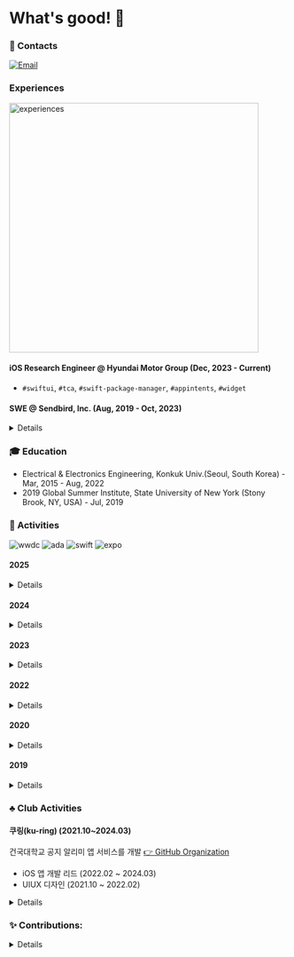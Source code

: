 # What's good! 👋

### 🤙 Contacts
[![Email](https://img.shields.io/badge/Email-168de2?style=for-the-badge&logo=mail.ru&logoColor=white)](mailto:chic0815@icloud.com)

### Experiences

<img width="450" alt="experiences" src="https://github.com/user-attachments/assets/0e9fabc7-e951-4c21-be93-0a01b3629803">


#### iOS Research Engineer @ Hyundai Motor Group (Dec, 2023 - Current)
- `#swiftui`, `#tca`, `#swift-package-manager`, `#appintents`, `#widget`

#### SWE @ Sendbird, Inc. (Aug, 2019 - Oct, 2023)
<details>
  
- [Tech Blog: How to build a VoIP app with iOS CallKit and Sendbird Calls](https://sendbird.com/developer/tutorials/make-local-calls-with-callkit-and-sendbird-calls)
  - `#callkit`, `#pushkit`, `#voip`, `#webrtc`
  - 원본: [sendbird/guidelines-ios](https://github.com/sendbird/guidelines-ios/tree/master/How%20to%20develop%20VoIP%20app%20with%20CallKit)
  - See Also: [Beginning-CallKit-SwiftUI](https://github.com/jaesung-0o0/Beginning-CallKit-SwiftUI) - `#callkit`, `#swiftui`
- [iOS UIKit 3.0 part 2: Live coding](https://www.youtube.com/watch?v=P1l2k4VMWCY)
  - `#uikit`, `#sendbirduikit`
- [iOS UIKit 3.0 part 1: Overview](https://www.youtube.com/watch?v=esn1v0f13Os)
  - `#uikit`, `#sendbirduikit`, `#mvvm`
</details>

### 🎓 Education
- Electrical & Electronics Engineering, Konkuk Univ.(Seoul, South Korea) - Mar, 2015 - Aug, 2022
- 2019 Global Summer Institute, State University of New York (Stony Brook, NY, USA) - Jul, 2019

### 🏅 Activities
![wwdc](https://img.shields.io/badge/Apple_WWDC_Winner-999999?style=for-the-badge&logo=apple&logoColor=white)
![ada](https://img.shields.io/badge/Apple_Developer_Academy_@_POSTECH-999999?style=for-the-badge&logo=apple&logoColor=white)
![swift](https://img.shields.io/badge/Swift_Mentorship_Program_(Swift.org)-fa7343?style=for-the-badge&logo=swift&logoColor=white)
![expo](https://img.shields.io/badge/2019_Software_Education_Festival_@_Yeosu_Expo_(한국과학창의재단_KOFAC)-000020?style=for-the-badge&logo=expo&logoColor=white)

#### 2025

<details>

  - **Organizer**, KWDC(Koreawide Developer Conference) 
  - **Organizer**, Winners' Day (Korean Swift Students Event with WWDC Scholars & Swift Student Challenge Winners) [🔗](https://www.instagram.com/p/DEc_nTHTQXY/?utm_source=ig_web_copy_link&igsh=MzRlODBiNWFlZA==)
  
</details>
  
#### 2024

<details>

  - **Speaker**, kprintf Conference, GDSC Konkuk [🔗](https://festa.io/events/4948)
  - **Speaker**, Lunch Session - Vehicle and App Intents-based Features, Apple Developer Academy @ POSTECH
  - **Organizer**, KWDC(Koreawide Developer Conference) 2024 (Speakers & Sessions Supports)
      
</details>

#### 2023
<details>

  - **Organizer**, Winners' Night, [Korean WWDC Scholars & Swift Student Challenge Winners](https://github.com/wwdc-kr) [🔗](https://www.instagram.com/p/C1MRxp3P6k2/?igsh=MzRlODBiNWFlZA==)
  - **Teacher**, FastCampus [🔗](https://fastcampus.co.kr/dev_online_ios)
  - **Teacher**, 이도 <제3의어른 - 앱개발자>, 세종시립도서관(Sejong Library) [🔗](https://www.instagram.com/p/CypkWKHvVYZ/?img_index=1)
  - **Mentor**, Swift Mentorship Program 2023, Swift.org [🔗](https://github.com/li3zhen1/Grape/pulls?q=is%3Apr+is%3Aclosed+author%3Ajaesung-0o0)
  - **Staff**, KWDC(Koreawide Developer Conference) 2023 [🔗](https://www.linkedin.com/in/jaesung-lee-674aa6185/details/volunteering-experiences/#:~:text=mentee%E2%80%99s%20learning%20goals.-,Staff,-Staff)
  - **Staff**, SyncSwift2023, AsynSwift @ Apple Developer Academy POSTECT [🔗](https://asyncswift.org)
    
</details>
  
#### 2022
<details>

  - **Mentor**, Swift Mentorship Program 2022, Swift.org [🔗](https://www.swift.org/mentorship)
  - **Speaker**, Lunch Session, Apple Developer Academy @ POSTECH [🔗](https://www.linkedin.com/posts/chloekang0525_postech-appleabracademy-sendbird-activity-6999227088935297024-6env?utm_source=share&utm_medium=member_desktop)

</details>

#### 2020
<details>

  - **Winner**, Apple WWDC20 Swift Student Challenge, Apple Inc. [🔗](http://www.konkuk.ac.kr/Administration/Pub/jsp/New/ku_pe_02_01.jsp?forum=people&id=5b3f1eb)

</details>

#### 2019
<details>

  - **Speaker**, Let'Swift 2019 [🔗](https://letswift.kr/2019)
  - **Speaker**, SW Talk Busking, Software Education Festival @ Yeosu Expo (한국과학창의재단_KOFAC) [🔗](https://m.blog.naver.com/htiger31/221676998589?view=img_5)
  - **Winner**, Apple WWDC19 Scholarship, Apple Inc. [🔗](https://blog.naver.com/dreamkonkuk/221537896778)
  - **Ranked in Global Top 8(Asia 2nd place)**, [Summer, Pioneer Tournament](https://pioneer.app)
</details>

### ♣️ Club Activities

#### 쿠링(ku-ring) (2021.10~2024.03)

건국대학교 공지 알리미 앱 서비스를 개발 [👉 GitHub Organization](https://github.com/ku-ring)
- iOS 앱 개발 리드 (2022.02 ~ 2024.03)
- UIUX 디자인 (2021.10 ~ 2022.02)

<details>
  
**Skills**
- iOS Development: UIKit, SwiftUI, Combine, WebSocket, HTTP API, DocC, Swift Package, Framework, GitHub Actions, TCA
- UIUX Design: Figma, Zeplin

**Projects**
- 애플리케이션
  - [쿠링](https://ku-ring.onelink.me/Yxhp/ba3d81ce): 건국대학교 공지사항 및 60여개 학과/학부의 공지사항을 구독하고 푸시알림으로 받을 수 있는 공지알리미 앱.
    - 버전1 기준 에러 발생율 0.1 미만
    - 1.2 버전부터 100% SwiftUI 로 전환.
      - `#uikit`, `#uistoryboard`, `#snapkit`, `#rxswift`, `#swiftui`, `#combine`
    - 2.0 버전부터 오픈소스 프로젝트: [v2 레포](https://github.com/ku-ring/ios-app)
      - `#swiftui`, `#tca`, `#swift-package`, `#github-actions`, `#패키지기반모듈화`
- 멤버 모집 미션 프로젝트 개발
  - [🍿SwiftCinema](https://github.com/ku-ring/swift-cinema)
    - 주제: 버그 고쳐서 앱 완성하기
    - 목적: iOS 멤버 모집 시 기본 기술 스택 검증용 미션 프로젝트
    - `#swiftui`, `#github-actions`
- 스위프트 패키지 
  - [KuringSDK](https://github.com/ku-ring/kuring-sdk-ios-spm): 쿠링앱의 API/WS 통신을 위한 백엔드 로직을 담고 있는 스위프트 패키지 ([xframework](https://github.com/KU-Stacks/kuring-sdk-ios-spm/tree/main/XCFramework/KuringSDK.xcframework)를 사용)
    - `#스위프트패키지`, `#xcframework`, `#websocket`, `#http-api`
  - [KuringCommons](https://github.com/ku-ring/kuring-ios-commons): 쿠링 프로젝트에 공통적으로 사용되는 기능들을 모아둔 패키지. UI/UX 디자인을 위한 ColorSet 설계. ([DocC](https://github.com/KU-Stacks/kuring-ios-commons/tree/main/KuringCommons.doccarchive) 제공)
    - `#스위프트패키지`, `#docc`
- 대외활동
  - 쿠링 in Campus - 2022 건국대학교 축제 (일상회복 맞이주간) 부스 운영
  - 쿠링의 공지단속 - 2023 건국대학교 축제 (일감호 축전) 부스 운영
</details>

### ✨ Contributions:
<details>
  
- Google | Generative AI
- Apple | Swift
- Apple | Swift Package Manager
- Swift Server Community | [MQTT NIO](https://github.com/swift-server-community/mqtt-nio)
- Pointfree.co | [The Composable Architecture](https://github.com/pointfreeco/swift-composable-architecture)
- Pointfree.co | [swift-dependenices](https://github.com/pointfreeco/swift-dependenices)
- Sendbird: 
  - [Main Contributor | Sendbird UIKit iOS](https://github.com/sendbird/sendbird-uikit-ios/graphs/contributors)
  - [Main Contributor | Sendbird ChatGPT sample](https://github.com/sendbird/sendbird-chatgpt-sample-ios)
  - [Main Contributor | SupportChat sample](https://github.com/sendbird/sendbird-supportchat-sample-ios)
  - [Main Contributor | SendbirdCalls Quickstart & examples](https://github.com/sendbird/quickstart-calls-directcall-ios/graphs/contributors)
</details>
